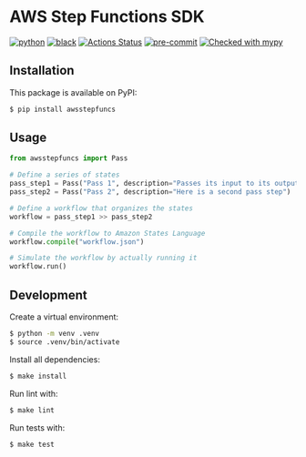 # AWS Step Functions SDK

[![python](https://img.shields.io/static/v1?label=python&message=3.8%2B&color=informational&logo=python&logoColor=white)](https://github.com/suzil/aws-step-functions/releases/latest)
[![black](https://img.shields.io/badge/code%20style-black-000000.svg)](https://github.com/python/black)
[![Actions Status](https://github.com/suzil/aws-step-functions/workflows/GH/badge.svg)](https://github.com/suzil/aws-step-functions/actions)
[![pre-commit](https://img.shields.io/badge/pre--commit-enabled-brightgreen?logo=pre-commit&logoColor=white)](https://github.com/pre-commit/pre-commit)
[![Checked with mypy](http://www.mypy-lang.org/static/mypy_badge.svg)](http://mypy-lang.org/)
<!-- [![codecov](https://codecov.io/gh/suzil/aws-step-functions/branch/master/graph/badge.svg?token=<add_token_here>)](https://codecov.io/gh/suzil/aws-step-functions) TODO: Enable when the repo is public -->
<!-- TODO: Add ReadTheDocs badge -->


## Installation

This package is available on PyPI:

```sh
$ pip install awsstepfuncs
```


## Usage

```py
from awsstepfuncs import Pass

# Define a series of states
pass_step1 = Pass("Pass 1", description="Passes its input to its output without performing work")
pass_step2 = Pass("Pass 2", description="Here is a second pass step")

# Define a workflow that organizes the states
workflow = pass_step1 >> pass_step2

# Compile the workflow to Amazon States Language
workflow.compile("workflow.json")

# Simulate the workflow by actually running it
workflow.run()
```


## Development

Create a virtual environment:

```sh
$ python -m venv .venv
$ source .venv/bin/activate
```

Install all dependencies:

```sh
$ make install
```

Run lint with:

```sh
$ make lint
```

Run tests with:

```sh
$ make test
```
